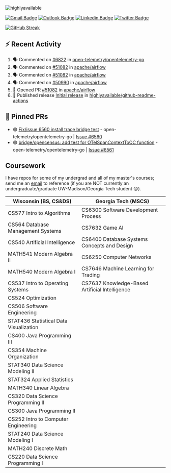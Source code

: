 <p align="left"> <img src="https://komarev.com/ghpvc/?username=peter-w-bryant&label=Profile%20views&color=0e75b6&style=flat" alt="highlyavailable" /> </p>

[![Gmail Badge](https://img.shields.io/badge/-pwbryant1@gmail.com-c14438?style=flat&logo=Gmail&logoColor=white&link=mailto:pwbryant1@gmail.com)](mailto:pwbryant1@gmail.com)
[![Outlook Badge](https://img.shields.io/badge/-peter.bryant@gatech.edu-B3A369?style=flat&logo=Microsoft-Outlook&logoColor=white&link=mailto:peter.bryant@gatech.edu)](mailto:peter.bryant@gatech.edu)
[![Linkedin Badge](https://img.shields.io/badge/-Peter&nbsp;Bryant-blue?style=flat&logo=Linkedin&logoColor=white&link=https://www.linkedin.com/in/peter-bryant-33b7091b6/)](https://www.linkedin.com/in/peter-bryant-33b7091b6/)
[![Twitter Badge](https://img.shields.io/badge/-@peterwbryant-1ca0f1?style=flat&labelColor=1ca0f1&logo=twitter&logoColor=white&link=https://twitter.com/peterwbryant)](https://twitter.com/peterwbryant)

[![GitHub Streak](https://streak-stats.demolab.com?user=highlyavailable&theme=dark)](https://git.io/streak-stats)

## :zap: Recent Activity

<!--START_SECTION:activity-->
1. 🗣 Commented on [#6822](https://github.com/open-telemetry/opentelemetry-go/pull/6822#issuecomment-2922392616) in [open-telemetry/opentelemetry-go](https://github.com/open-telemetry/opentelemetry-go)
2. 🗣 Commented on [#51082](https://github.com/apache/airflow/pull/51082#issuecomment-2922063285) in [apache/airflow](https://github.com/apache/airflow)
3. 🗣 Commented on [#51082](https://github.com/apache/airflow/pull/51082#issuecomment-2921918737) in [apache/airflow](https://github.com/apache/airflow)
4. 🗣 Commented on [#50990](https://github.com/apache/airflow/pull/50990#issuecomment-2921106940) in [apache/airflow](https://github.com/apache/airflow)
5. 💪 Opened PR [#51082](https://github.com/apache/airflow/pull/51082) in [apache/airflow](https://github.com/apache/airflow)
6. 🚀 Published release [Initial release](https://github.com/highlyavailable/github-readme-actions/releases/tag/v1.0.0) in [highlyavailable/github-readme-actions](https://github.com/highlyavailable/github-readme-actions)
<!--END_SECTION:activity-->

## 📌 Pinned PRs
<!--START_SECTION:github-readme-actions-pinned_prs-->
- 🟢 [Fix/issue 6560 install trace bridge test](https://github.com/open-telemetry/opentelemetry-go/pull/6814) - open-telemetry/opentelemetry-go | [Issue #6560](https://github.com/open-telemetry/opentelemetry-go/issues/6560)
- 🟢 [bridge/opencensus: add test for OTelSpanContextToOC function](https://github.com/open-telemetry/opentelemetry-go/pull/6813) - open-telemetry/opentelemetry-go | [Issue #6561](https://github.com/open-telemetry/opentelemetry-go/issues/6561)
<!--END_SECTION:github-readme-actions-pinned_prs-->

## Coursework
I have repos for some of my undergrad and all of my master's courses; send me an [email](mailto:pwbryant1@gmail.com) to reference (if you are NOT currently an undergraduate/graduate UW-Madison/Georgia Tech student 😊).

| Wisconsin (BS, CS&DS) | Georgia Tech (MSCS)|
|------------------------|----------------------|
| CS577 Intro to Algorithms | CS6300 Software Development Process |
| CS564 Database Management Systems | CS7632 Game AI |
| CS540 Artificial Intelligence | CS6400 Database Systems Concepts and Design |
| MATH541 Modern Algebra II | CS6250 Computer Networks |
| MATH540 Modern Algebra I | CS7646 Machine Learning for Trading |
| CS537 Intro to Operating Systems | CS7637 Knowledge-Based Artificial Intelligence |
| CS524 Optimization | |
| CS506 Software Engineering | |
| STAT436 Statistical Data Visualization | |
| CS400 Java Programming III | |
| CS354 Machine Organization | |
| STAT340 Data Science Modeling II | |
| STAT324 Applied Statistics | |
| MATH340 Linear Algebra | |
| CS320 Data Science Programming II | |
| CS300 Java Programming II | |
| CS252 Intro to Computer Engineering | |
| STAT240 Data Science Modeling I | |
| MATH240 Discrete Math | |
| CS220 Data Science Programming I | |
